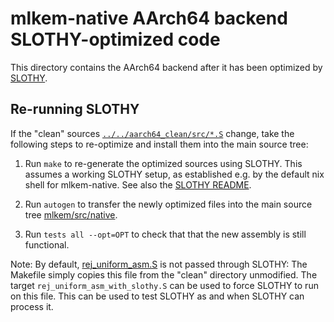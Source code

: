 [//]: # (SPDX-License-Identifier: CC-BY-4.0)

# mlkem-native AArch64 backend SLOTHY-optimized code

This directory contains the AArch64 backend after it has been optimized by [SLOTHY](https://github.com/slothy-optimizer/slothy/).

## Re-running SLOTHY

If the "clean" sources [`../../aarch64_clean/src/*.S`](../../aarch64_clean/src/) change, take the following steps to re-optimize and install them into the main source tree:

1. Run `make` to re-generate the optimized sources using SLOTHY. This assumes a working SLOTHY setup, as established e.g. by the default nix shell for mlkem-native. See also the [SLOTHY README](https://github.com/slothy-optimizer/slothy/).

2. Run `autogen` to transfer the newly optimized files into the main source tree [mlkem/src/native](../../../mlkem/src/native).

3. Run `tests all --opt=OPT` to check that that the new assembly is still functional.

Note: By default, [rej_uniform_asm.S](rej_uniform_asm.S) is not passed through SLOTHY: The Makefile simply copies this file from the "clean" directory unmodified. The target `rej_uniform_asm_with_slothy.S` can be used to force SLOTHY to run on this file. This can be used to test SLOTHY as and when SLOTHY can process it.
